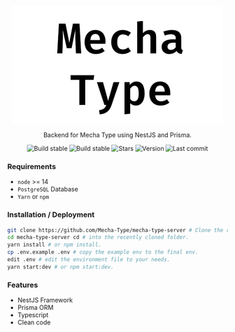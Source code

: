 <div align="center">
  <img src="https://raw.githubusercontent.com/Mecha-Type/mecha-type-server/dev/assets/images/mecha-logo.png" width="480" height="270"/>

Backend for Mecha Type using NestJS and Prisma.

![Build stable](https://img.shields.io/github/workflow/status/Mecha-Type/mecha-type-server/CI:%20Build/master?color=%2368D391&label=master&logo=github&style=for-the-badge)
![Build stable](https://img.shields.io/github/workflow/status/Mecha-Type/mecha-type-server/CI:%20Build/dev?color=%2368D391&label=dev&logo=github&style=for-the-badge)
![Stars](https://img.shields.io/github/stars/Mecha-Type/mecha-type-server?color=%23B794F4&logo=github&style=for-the-badge)
![Version](https://img.shields.io/github/package-json/v/Mecha-Type/mecha-type-server/master?color=%23B794F4&label=latest&logo=react&logoColor=ffffff&style=for-the-badge)
![Last commit](https://img.shields.io/github/last-commit/Mecha-Type/mecha-type-server/dev?color=%234FD1C5&logo=github&style=for-the-badge)

</div>

### Requirements

- `node` >= 14
- `PostgreSQL` Database
- `Yarn` or `npm`

### Installation / Deployment

```sh
git clone https://github.com/Mecha-Type/mecha-type-server # Clone the repo in your directory of choice.
cd mecha-type-server cd # into the recently cloned folder.
yarn install # or npm install.
cp .env.example .env # copy the example env to the final env.
edit .env # edit the environment file to your needs.
yarn start:dev # or npm start:dev.
```

### Features

- NestJS Framework
- Prisma ORM
- Typescript
- Clean code
